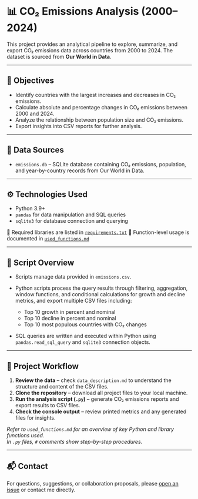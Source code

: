 # 📊 CO₂ Emissions Analysis (2000–2024)

This project provides an analytical pipeline to explore, summarize, and export CO₂ emissions data across countries from 2000 to 2024. The dataset is sourced from **Our World in Data**.

---

## 🎯 Objectives

* Identify countries with the largest increases and decreases in CO₂ emissions.
* Calculate absolute and percentage changes in CO₂ emissions between 2000 and 2024.
* Analyze the relationship between population size and CO₂ emissions.
* Export insights into CSV reports for further analysis.

---

## 🧾 Data Sources

* `emissions.db` – SQLite database containing CO₂ emissions, population, and year-by-country records from Our World in Data.

---

## ⚙️ Technologies Used

* Python 3.9+
* `pandas` for data manipulation and SQL queries
* `sqlite3` for database connection and querying

📁 Required libraries are listed in [`requirements.txt`](./requirements.txt)
📖 Function-level usage is documented in [`used_functions.md`](./used_functions.md)

---

## 📁 Script Overview

* Scripts manage data provided in `emissions.csv`.

* Python scripts process the query results through filtering, aggregation, window functions, and conditional calculations for growth and decline metrics, and export multiple CSV files including:

  * Top 10 growth in percent and nominal
  * Top 10 decline in percent and nominal
  * Top 10 most populous countries with CO₂ changes

* SQL queries are written and executed within Python using `pandas.read_sql_query` and `sqlite3` connection objects.

---

## 🧪 Project Workflow

1. **Review the data** – check `data_description.md` to understand the structure and content of the CSV files.
2. **Clone the repository** – download all project files to your local machine.
3. **Run the analysis script (`.py`)** – generate CO₂ emissions reports and export results to CSV files.
4. **Check the console output** – review printed metrics and any generated files for insights.

*Refer to `used_functions.md` for an overview of key Python and library functions used.*  
*In `.py` files, `#` comments show step-by-step procedures.*

---

## 📬 Contact

For questions, suggestions, or collaboration proposals, please [open an issue](https://github.com/your-repo/issues) or contact me directly.
